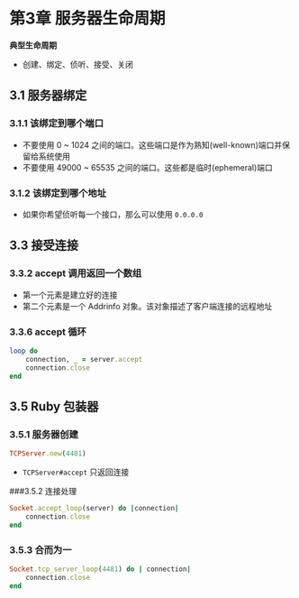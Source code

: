 # 第3章 服务器生命周期

**典型生命周期**

* 创建、绑定、侦听、接受、关闭

## 3.1 服务器绑定


### 3.1.1 该绑定到哪个端口

* 不要使用 0 ~ 1024 之间的端口。这些端口是作为熟知(well-known)端口并保留给系统使用
* 不要使用 49000 ~ 65535 之间的端口。这些都是临时(ephemeral)端口

### 3.1.2 该绑定到哪个地址

* 如果你希望侦听每一个接口，那么可以使用 `0.0.0.0`

## 3.3 接受连接

### 3.3.2 accept 调用返回一个数组

* 第一个元素是建立好的连接
* 第二个元素是一个 Addrinfo 对象。该对象描述了客户端连接的远程地址

### 3.3.6 accept 循环

```ruby
loop do
	connection, _ = server.accept
	connection.close
end
```

## 3.5 Ruby 包装器

### 3.5.1 服务器创建

```ruby
TCPServer.new(4481)
```

* `TCPServer#accept` 只返回连接

###3.5.2 连接处理

```ruby
Socket.accept_loop(server) do |connection|
	connection.close
end
```

### 3.5.3 合而为一

```ruby
Socket.tcp_server_loop(4481) do | connection|
	connection.close
end
```